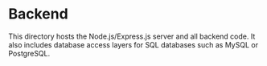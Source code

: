 # Backend

This directory hosts the Node.js/Express.js server and all backend code. It also includes database access layers for SQL databases such as MySQL or PostgreSQL.
